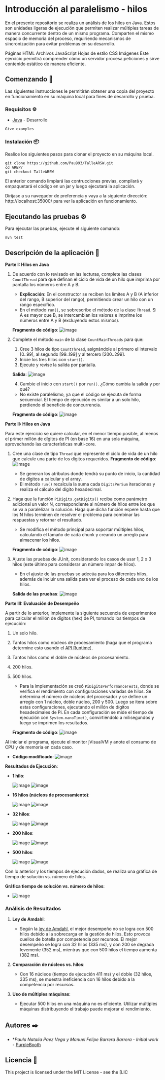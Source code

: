 # Introducción al paralelismo - hilos

En el presente repositorio se realiza un análisis de los hilos en Java. Estos son unidades ligeras de ejecución que permiten realizar múltiples tareas de manera concurrente dentro de un mismo programa. Comparten el mismo espacio de memoria del proceso, requiriendo mecanismos de sincronización para evitar problemas en su desarrollo.

Páginas HTML
Archivos JavaScript
Hojas de estilo CSS
Imágenes
Este ejercicio permitirá comprender cómo un servidor procesa peticiones y sirve contenido estático de manera eficiente.

## Comenzando 🚀

Las siguientes instrucciones le permitirán obtener una copia del proyecto en funcionamiento en su máquina local para fines de desarrollo y prueba.

### Requisitos ⚙️

* [Java](https://www.java.com/es/) - Desarrollo

```
Give examples
```

### Instalación 📦

Realice los siguientes pasos para clonar el proyecto en su máquina local.

```
git clone https://github.com/Pau993/TalleARSW.git
cd AREP/
git checkout TalleARSW
```

El anterior comando limpiará las contrucciones previas, compilará y empaquetará el código en un jar y luego ejecutará la aplicación.

Diríjase a su navegador de preferencia y vaya a la siguiente dirección: http://localhost:35000/ para ver la aplicación en funcionamiento.

## Ejecutando las pruebas ⚙️

Para ejecutar las pruebas, ejecute el siguiente comando:

```
mvn test
```


## Descripción de la aplicación 📖

**Parte I: Hilos en Java**

1. De acuerdo con lo revisado en las lecturas, complete las clases `CountThread` para que definan el ciclo de vida de un hilo que imprima por pantalla los números entre A y B.
   - **Explicación**: En el constructor se reciben los límites A y B (A inferior del rango, B superior del rango), permitiendo crear un hilo con un rango específico.
   - En el método `run()`, se sobrescribe el método de la clase `Thread`. Si A es mayor que B, se intercambian los valores e imprime los números entre A y B (excluyendo estos mismos).

   **Fragmento de código**:
   ![image](https://github.com/user-attachments/assets/1827a4e6-d447-44c4-8075-98d18778c8b8)

2. Complete el método `main` de la clase `CountMainThreads` para que:
   1. Cree 3 hilos de tipo `CountThread`, asignándole al primero el intervalo [0..99], al segundo [99..199] y al tercero [200..299].
   2. Inicie los tres hilos con `start()`.
   3. Ejecute y revise la salida por pantalla.

   **Salida**:
   ![image](https://github.com/user-attachments/assets/488d2f13-61aa-44d4-be4a-fa5da5a90481)

   4. Cambie el inicio con `start()` por `run()`. ¿Cómo cambia la salida y por qué?
   - No existe paralelismo, ya que el código se ejecuta de forma secuencial. El tiempo de ejecución es similar a un solo hilo, perdiendo el beneficio de concurrencia.

   **Fragmento de código**:
   ![image](https://github.com/user-attachments/assets/f0d5f0af-2642-47b5-b42a-92460d66dd89)

**Parte II: Hilos en Java**

Para este ejercicio se quiere calcular, en el menor tiempo posible, al menos el primer millón de dígitos de PI (en base 16) en una sola máquina, aprovechando las características multi-core.

1. Cree una clase de tipo `Thread` que represente el ciclo de vida de un hilo que calcule una parte de los dígitos requeridos.
   **Fragmento de código**:
   ![image](https://github.com/user-attachments/assets/ce056140-3534-4511-8c83-6a2f9e886814)
   - Se generan los atributos donde tendrá su punto de inicio, la cantidad de dígitos a calcular y el array.
   - El método `run()` recalcula la suma cada `DigitsPerSum` iteraciones y realiza el cálculo del dígito hexadecimal.

3. Haga que la función `PiDigits.getDigits()` reciba como parámetro adicional un valor N, correspondiente al número de hilos entre los que se va a paralelizar la solución. Haga que dicha función espere hasta que los N hilos terminen de resolver el problema para combinar las respuestas y retornar el resultado.
   - Se modifica el método principal para soportar múltiples hilos, calculando el tamaño de cada chunk y creando un arreglo para almacenar los hilos.

   **Fragmento de código**:
   ![image](https://github.com/user-attachments/assets/85ef3466-7ba6-4e64-9568-2b7ab7647742)

4. Ajuste las pruebas de JUnit, considerando los casos de usar 1, 2 o 3 hilos (este último para considerar un número impar de hilos).
   - En el ajuste de las pruebas se adecúa para los diferentes hilos, además de incluir una salida para ver el proceso de cada uno de los hilos.

   **Salida de las pruebas**:
   ![image](https://github.com/user-attachments/assets/0a535c56-a71b-4df6-86d8-2dc718008798)

**Parte III: Evaluación de Desempeño**

A partir de lo anterior, implemente la siguiente secuencia de experimentos para calcular el millón de dígitos (hex) de PI, tomando los tiempos de ejecución:

1. Un solo hilo.
2. Tantos hilos como núcleos de procesamiento (haga que el programa determine esto usando el [API Runtime](https://docs.oracle.com/javase/7/docs/api/java/lang/Runtime.html)).
3. Tantos hilos como el doble de núcleos de procesamiento.
4. 200 hilos.
5. 500 hilos.

   - Para la implementación se creó `PiDigitsPerformanceTests`, donde se verifica el rendimiento con configuraciones variadas de hilos. Se determina el número de núcleos del procesador y se define un arreglo con 1 núcleo, doble núcleo, 200 y 500. Luego se itera sobre estas configuraciones, ejecutando el millón de dígitos hexadecimales de Pi. En cada configuración se mide el tiempo de ejecución con `System.nanoTime()`, convirtiéndolo a milisegundos y luego se imprimen los resultados.

   **Fragmento de código**:
   ![image](https://github.com/user-attachments/assets/1d24380a-6424-48d5-a49f-e634ff976839)

Al iniciar el programa, ejecute el monitor jVisualVM y anote el consumo de CPU y de memoria en cada caso.

* **Código modificado**:
  ![image](https://github.com/user-attachments/assets/41cb2356-d615-409f-b278-714ad58af3bb)

**Resultados de Ejecución**:

* **1 hilo**:
  
  ![image](https://github.com/user-attachments/assets/9149aa90-f116-4df1-a7bf-916fde6049d0)
  ![image](https://github.com/user-attachments/assets/20b1ccc7-f800-4470-a1a4-ebd388e83b93)

* **16 hilos (núcleos de procesamiento)**:
  
  ![image](https://github.com/user-attachments/assets/22aa7692-6a23-4eab-8ea7-644e05cb1ae9)
  ![image](https://github.com/user-attachments/assets/6181d088-7d24-4577-a80c-41297431abe4)

* **32 hilos**:
  
  ![image](https://github.com/user-attachments/assets/3e67cdc6-1b09-49ff-ab32-ce035bde70fd)
  ![image](https://github.com/user-attachments/assets/780a5ee7-86d9-4202-aab4-973162fa9ce8)

* **200 hilos**:
  
  ![image](https://github.com/user-attachments/assets/6cafd32a-0668-44c3-afb5-75138f353923)
  ![image](https://github.com/user-attachments/assets/92934f92-0068-42d0-826b-f80e206f0a5a)

* **500 hilos**:
  
  ![image](https://github.com/user-attachments/assets/f442dc8e-1aa5-49ae-8f32-30927ca968cf)
  ![image](https://github.com/user-attachments/assets/dce91da6-31b2-48c8-9901-7299ecd14c4d)

Con lo anterior y los tiempos de ejecución dados, se realiza una gráfica de tiempo de solución vs. número de hilos.

**Gráfica tiempo de solución vs. número de hilos**:
* ![image](https://github.com/user-attachments/assets/50093396-f49d-498f-9cca-338779f58e4b)

### Análisis de Resultados

1. **Ley de Amdahl**:
   - Según la [ley de Amdahl](https://www.pugetsystems.com/labs/articles/Estimating-CPU-Performance-using-Amdahls-Law-619/#WhatisAmdahlsLaw?), el mejor desempeño no se logra con 500 hilos debido a la sobrecarga en la gestión de hilos. Esto provoca cuellos de botella por competencia por recursos. El mejor desempeño se logra con 32 hilos (335 ms), y con 200 se degrada levemente (352 ms), mientras que con 500 hilos el tiempo aumenta (382 ms).

2. **Comparación de núcleos vs. hilos**:
   - Con 16 núcleos (tiempo de ejecución 411 ms) y el doble (32 hilos, 335 ms), se muestra ineficiencia con 16 hilos debido a la competencia por recursos.

3. **Uso de múltiples máquinas**:
   - Ejecutar 500 hilos en una máquina no es eficiente. Utilizar múltiples máquinas distribuyendo el trabajo puede mejorar el rendimiento.

## Autores ✒️

* **Paula Natalia Paez Vega y Manuel Felipe Barrera Barrera* - *Initial work* - [PurpleBooth](https://github.com/Paulinguis993)

## Licencia 📄

This project is licensed under the MIT License - see the [LIC
